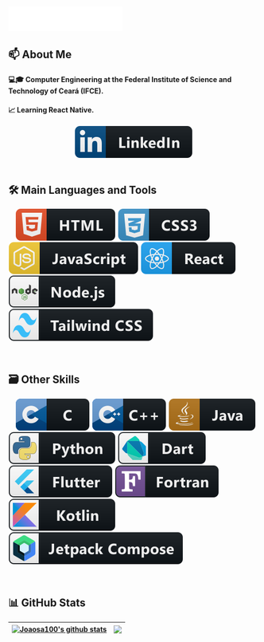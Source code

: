 <img src="images/svg/headers/header_right_en.svg"></img>

## 📫 About Me
 ####  💻🎓 Computer Engineering at the Federal Institute of Science and Technology of Ceará (IFCE).

 #### 📈 Learning React Native.
<div align="center">
  <a href="https://www.linkedin.com/in/joao-silva-assuncao/">
    <img src="images/svg/badges/social/linkedin.svg" alt="linkedin badge">
  </a>
</div>

</br>

## 🛠️ Main Languages and Tools
<p align="left">
  <img src="images/svg/badges/dev/languages/html.svg" alt="html badge" style="margin-left: 15px; margin-right: 1px;"></img>
  <img src="images/svg/badges/dev/languages/css3.svg" alt="css3 badge" style="margin: 0 1px;"></img>
  <img src="images/svg/badges/dev/languages/js.svg" alt="javascript badge" style="margin: 0 1px;"></img>
  <img src="images/svg/badges/dev/frameworks/react.svg" alt="react badge" style="margin: 0 1px;"></img>
  <img src="images/svg/badges/dev/librariesAndRuntime/nodejs.svg" alt="nodejs badge" style="margin: 0 1px;"></img>
  <img src="images/svg/badges/dev/librariesAndRuntime/tailwindcss.svg" alt="tailwindcss badge" style="margin: 0 1px;"></img>
</p>

</br>

## 🗃️ Other Skills
<p align="left">
  <img src="images/svg/badges/dev/languages/c.svg" alt="c badge" style="margin-left: 15px; margin-right: 1px;">
  <img src="images/svg/badges/dev/languages/cpp.svg" alt="cpp badge" style="margin: 0 1px;">
  <img src="images/svg/badges/dev/languages/java.svg" alt="java badge" style="margin: 0 1px;">
  <img src="images/svg/badges/dev/languages/python_colour.svg" alt="pythonColour badge" style="margin: 0 1px;">
  <img src="images/svg/badges/dev/languages/dart_colour.svg" alt="dartColour badge" style="margin: 0 1px;">
  <img src="images/svg/badges/dev/frameworks/flutter.svg" alt="flutter badge" style="margin: 0 1px;">
  <img src="images/svg/badges/dev/languages/fortran.svg" alt="fortran badge" style="margin: 0 1px;">
  <img src="images/svg/badges/dev/languages/kotlin.svg" alt="kotlin badge" style="margin: 0 1px;">
  <img src="images/svg/badges/dev/frameworks/jetpackcompose.svg" alt="jetpackcompose badge" style="margin: 0 1px;">
</p>


<!--
<div style="display: inline-block">
   <img align="center" alt="Java" src="https://img.shields.io/badge/Java-b07219?style=for-the-badge&logo=openjdk&logoColor=white" style="margin-bottom: 5px; margin-right: 5px;" />
   <img align="center" alt="C" src="https://img.shields.io/badge/C-555555?style=for-the-badge&logo=c&logoColor=white" style="margin-bottom: 5px; margin-right: 5px;" />
   <img align="center" alt="C++" src="https://img.shields.io/badge/C%2B%2B-f34b7d?style=for-the-badge&logo=c%2B%2B&logoColor=white" style="margin-bottom: 5px; margin-right: 5px;" />
   <img align="center" alt="Python" src="https://img.shields.io/badge/Python-3572A5?style=for-the-badge&logo=python&logoColor=white" style="margin-bottom: 5px; margin-right: 5px;" />
   <img align="center" alt="Flutter" src="https://img.shields.io/badge/Flutter-17D4FF?style=for-the-badge&logo=flutter&logoColor=white" style="margin-bottom: 5px; margin-right: 5px;" />
   <img align="center" alt="Dart" src="https://img.shields.io/badge/Dart-00B4AB?style=for-the-badge&logo=dart&logoColor=white" style="margin-bottom: 5px; margin-right: 5px;" />
   <img align="center" alt="Kotlin" src="https://img.shields.io/badge/kotlin-A97BFF?style=for-the-badge&logo=kotlin&logoColor=white" style="margin-bottom: 5px; margin-right: 5px;" />
   <img align="center" alt="Fortran" src="https://img.shields.io/badge/Fortran-4d41b1?style=for-the-badge&logo=fortran&logoColor=white)" style="margin-bottom: 5px; margin-right: 5px;" />
   <img align="center" alt="GitHub" src="https://img.shields.io/badge/GitHub-100000?style=for-the-badge&logo=github&logoColor=white" style="margin-bottom: 5px; margin-right: 5px;" />
   <img align="center" alt="DynamoDB" src="https://img.shields.io/badge/Amazon%20DynamoDB-4053D6?style=for-the-badge&logo=Amazon%20DynamoDB&logoColor=white" style="margin-bottom: 5px; margin-right: 5px;" />
</div>
-->

<br/>

## 📊 GitHub Stats

| <a href="https://github.com/Joaosa100/github-readme-stats"><img align="center" src="https://github-readme-stats.vercel.app/api?username=Joaosa100&show_icons=true&include_all_commits=true&theme=vision-friendly-dark&hide_border=true" alt="Joaosa100's github stats" /></a> | <a href="https://github.com/Joaosa100/github-readme-stats"><img align="center" src="https://github-readme-stats.vercel.app/api/top-langs/?username=Joaosa100&layout=compact&theme=vision-friendly-dark&hide_border=true" /></a> |
| ------------- | ------------- |
